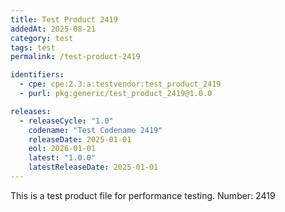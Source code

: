 ```yaml
---
title: Test Product 2419
addedAt: 2025-08-21
category: test
tags: test
permalink: /test-product-2419

identifiers:
  - cpe: cpe:2.3:a:testvendor:test_product_2419
  - purl: pkg:generic/test_product_2419@1.0.0

releases:
  - releaseCycle: "1.0"
    codename: "Test Codename 2419"
    releaseDate: 2025-01-01
    eol: 2026-01-01
    latest: "1.0.0"
    latestReleaseDate: 2025-01-01
---
```


This is a test product file for performance testing. Number: 2419
